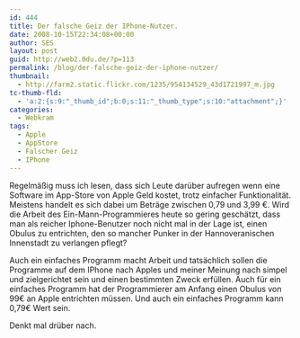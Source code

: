 ```yaml
---
id: 444
title: Der falsche Geiz der IPhone-Nutzer.
date: 2008-10-15T22:34:08+00:00
author: SES
layout: post
guid: http://web2.0du.de/?p=113
permalink: /blog/der-falsche-geiz-der-iphone-nutzer/
thumbnail:
  - http://farm2.static.flickr.com/1235/954134529_43d1721997_m.jpg
tc-thumb-fld:
  - 'a:2:{s:9:"_thumb_id";b:0;s:11:"_thumb_type";s:10:"attachment";}'
categories:
  - Webkram
tags:
  - Apple
  - AppStore
  - Falscher Geiz
  - IPhone
---
```

Regelmäßig muss ich lesen, dass sich Leute darüber aufregen wenn eine Software im App-Store von Apple Geld kostet, trotz einfacher Funktionalität. Meistens handelt es sich dabei um Beträge zwischen 0,79 und 3,99 €. Wird die Arbeit des Ein-Mann-Programmieres heute so gering geschätzt, dass man als reicher Iphone-Benutzer noch nicht mal in der Lage ist, einen Obulus zu entrichten, den so mancher Punker in der Hannoveranischen Innenstadt zu verlangen pflegt?

Auch ein einfaches Programm macht Arbeit und tatsächlich sollen die Programme auf dem IPhone nach Apples und meiner Meinung nach simpel und zielgerichtet sein und einen bestimmten Zweck erfüllen. Auch für ein einfaches Programm hat der Programmierer am Anfang einen Obulus von 99€ an Apple entrichten müssen. Und auch ein einfaches Programm kann 0,79€ Wert sein.

Denkt mal drüber nach.